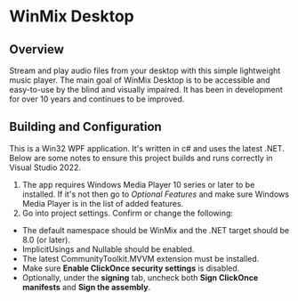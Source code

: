 # WinMix Desktop

## Overview

Stream and play audio files from your desktop with this simple lightweight music player. The main goal of WinMix Desktop is to be accessible and easy-to-use by the blind and visually impaired. It has been in development for over 10 years and continues to be improved.

## Building and Configuration

This is a Win32 WPF  application. It's written in c# and uses the latest .NET. Below are some notes to ensure this project builds and runs correctly in Visual Studio 2022.

1. The app requires Windows Media Player 10 series or later to be installed. If it's not then go to *Optional Features* and make sure Windows Media Player is in the list of added features.
2. Go into project settings. Confirm or change the following:

- The default namespace should be  WinMix and the .NET target should be 8.0 (or later).
- ImplicitUsings and Nullable should be enabled.
- The latest CommunityToolkit.MVVM extension must be installed.
- Make sure **Enable ClickOnce security settings** is disabled.
- Optionally, under the **signing** tab, uncheck both **Sign ClickOnce manifests** and **Sign the assembly**.
